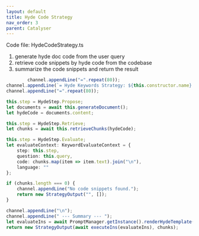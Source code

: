 ```yaml
---
layout: default
title: Hyde Code Strategy
nav_order: 3
parent: Catalyser
---
```


Code file: HydeCodeStrategy.ts

1. generate hyde doc code from the user query
2. retrieve code snippets by hyde code from the codebase
3. summarize the code snippets and return the result

```typescript
		channel.appendLine("=".repeat(80));
channel.appendLine(`= Hyde Keywords Strategy: ${this.constructor.name} =`);
channel.appendLine("=".repeat(80));

this.step = HydeStep.Propose;
let documents = await this.generateDocument();
let hydeCode = documents.content;

this.step = HydeStep.Retrieve;
let chunks = await this.retrieveChunks(hydeCode);

this.step = HydeStep.Evaluate;
let evaluateContext: KeywordEvaluateContext = {
	step: this.step,
	question: this.query,
	code: chunks.map(item => item.text).join("\n"),
	language: ""
};

if (chunks.length === 0) {
	channel.appendLine("No code snippets found.");
	return new StrategyOutput("", []);
}

channel.appendLine("\n");
channel.appendLine(" --- Summary --- ");
let evaluateIns = await PromptManager.getInstance().renderHydeTemplate(this.step, this.documentType, evaluateContext);
return new StrategyOutput(await executeIns(evaluateIns), chunks);
```
